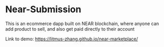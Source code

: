 # Near-Submission
This is an ecommerce dapp built on NEAR blockchain, where anyone can  add product to sell, and also get paid directly to their account


Link to demo: https://litmus-zhang.github.io/near-marketplace/
